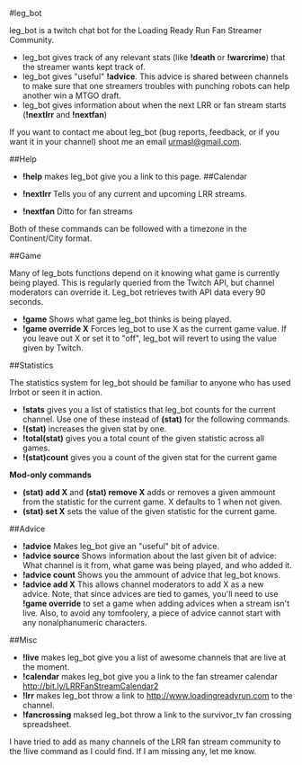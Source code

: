 #leg\_bot


leg\_bot is a twitch chat bot for the Loading Ready Run Fan Streamer Community.


* leg\_bot gives track of any relevant stats (like **!death** or **!warcrime**) that the streamer wants kept track of.
* leg\_bot gives "useful" **!advice**. This advice is shared between channels to make sure that one streamers troubles with punching robots can help another win a MTGO draft.
* leg_bot gives information about when the next LRR or fan stream starts (**!nextlrr** and **!nextfan**)

If you want to contact me about leg_bot (bug reports, feedback, or if you want it in your channel) shoot me an email <urmasl@gmail.com>.

##Help

* **!help** makes leg_bot give you a link to this page.
##Calendar

* **!nextlrr** Tells you of any current and upcoming LRR streams.
* **!nextfan** Ditto for fan streams

Both of these commands can be followed with a timezone in the Continent/City format.

##Game

Many of leg\_bots functions depend on it knowing what game is currently being played. This is regularly queried from the Twitch API, but channel moderators can override it. Leg\_bot retrieves twith API data every 90 seconds.

* **!game** Shows what game leg\_bot thinks is being played.
* **!game override X** Forces leg\_bot to use X as the current game value. If you leave out X or set it to "off", leg\_bot will revert to using the value given by Twitch.

##Statistics

The statistics system for leg\_bot should be familiar to anyone who has used lrrbot or seen it in action.

* **!stats** gives you a list of statistics that leg_bot counts for the current channel. Use one of these instead of **(stat)** for the following commands.
* **!(stat)** increases the given stat by one.
* **!total(stat)** gives you a total count of the given statistic across all games.
* **!(stat)count** gives you a count of the given stat for the current game

**Mod-only commands**

* **(stat) add X** and **(stat) remove X** adds or removes a given ammount from the statistic for the current game. X defaults to 1 when not given.
* **(stat) set X** sets the value of the given statistic for the current game.

##Advice

* **!advice** Makes leg\_bot give an "useful" bit of advice.
* **!advice source** Shows information about the last given bit of advice: What channel is it from, what game was being played, and who added it.
* **!advice count** Shows you the ammount of advice that leg_bot knows.
* **!advice add X** This allows channel moderators to add X as a new advice. Note, that since advices are tied to games, you'll need to use **!game override** to set a game when adding advices when a stream isn't live. Also, to avoid any tomfoolery, a piece of advice cannot start with any nonalphanumeric characters.

##Misc

* **!live** makes leg_bot give you a list of awesome channels that are live at the moment.
* **!calendar** makes leg\_bot give you a link to the fan streamer calendar http://bit.ly/LRRFanStreamCalendar2
* **!lrr** makes leg\_bot throw a link to http://www.loadingreadyrun.com to the channel.
* **!fancrossing** maksed leg\_bot throw a link to the survivor\_tv fan crossing spreadsheet.

I have tried to add as many channels of the LRR fan stream community to the !live command as I could find.
If I am missing any, let me know.


